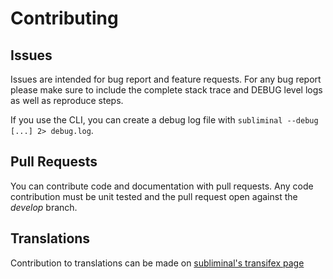 Contributing
============

Issues
------
Issues are intended for bug report and feature requests. For any bug report please make sure to include the complete
stack trace and DEBUG level logs as well as reproduce steps.

If you use the CLI, you can create a debug log file with `subliminal --debug [...] 2> debug.log`.

Pull Requests
-------------
You can contribute code and documentation with pull requests. Any code contribution must be unit tested and the pull
request open against the *develop* branch.

Translations
------------
Contribution to translations can be made on [subliminal's transifex page](https://www.transifex.com/subliminal/subliminal/)
